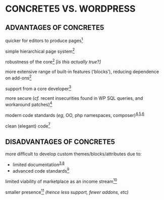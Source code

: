 # CONCRETE5 VS. WORDPRESS
## ADVANTAGES OF CONCRETE5
quicker for editors to produce pages[<sup>1</sup>][mrkdilkington]

simple hierarchical page system[<sup>2</sup>][eskema]

robustness of the core[<sup>2</sup>][eskema] *[is this actually true?]*

more extensive range of built-in features (‘blocks’), reducing dependence on add-ons[<sup>2</sup>][eskema]

support from a core developer[<sup>3</sup>][JohntheFish1]

more secure (*cf.* recent insecurities found in WP SQL queries, and workaround patches)[<sup>4</sup>][daenu]

modern code standards (*eg*, OO, php namespaces, composer)<sup>[4][daenu],[5][katalysis1],[6][JohntheFish2]</sup>

clean (elegant) code[<sup>7</sup>][mlocati]

## DISADVANTAGES OF CONCRETE5
more difficult to develop custom themes/blocks/attributes due to:
* limited documentation<sup>[3][JohntheFish1],[8][katalysis2]</sup>
* advanced code standards[<sup>9</sup>][JohntheFish3]

limited viability of marketplace as an income stream[<sup>10</sup>][JohntheFish4]

smaller presence[<sup>11</sup>][cahueya] *(hence less support, fewer addons, etc)*

[mrkdilkington]: https://concrete5.slack.com/archives/C024FJS52/p1520317294000055 "mrkdilkington"
[eskema]: https://concrete5.slack.com/archives/C024FJS52/p1520330927000281 "eskema"
[JohntheFish1]: https://concrete5.slack.com/archives/C024FJS52/p1520330984000211 "JohntheFish"
[daenu]: https://concrete5.slack.com/archives/C024FJS52/p1520346716000640 "daenu"
[katalysis1]: https://concrete5.slack.com/archives/C024FJS52/p1520342775000113 "katalysis"
[JohntheFish2]: https://concrete5.slack.com/archives/C024FJS52/p1520347537000789 "JohntheFish"
[mlocati]: https://concrete5.slack.com/archives/C024FJS52/p1520348927000710 "mlocati"
[katalysis2]: https://concrete5.slack.com/archives/C024FJS52/p1520334856000055 "katalysis"
[JohntheFish3]: https://concrete5.slack.com/archives/C024FJS52/p1520347537000789 "JohntheFish"
[JohntheFish4]: https://concrete5.slack.com/archives/C024FJS52/p1520336115000429 "JohntheFish"
[cahueya]: https://concrete5.slack.com/archives/C024FJS52/p1520342648000307 "cahueya"
